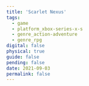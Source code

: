 ```yaml
---
title: 'Scarlet Nexus'
tags:
  - game
  - platform_xbox-series-x-s
  - genre_action-adventure
  - genre_rpg
digital: false
physical: true
guide: false
pending: false
date: 2021-09-03
permalink: false
---
```

